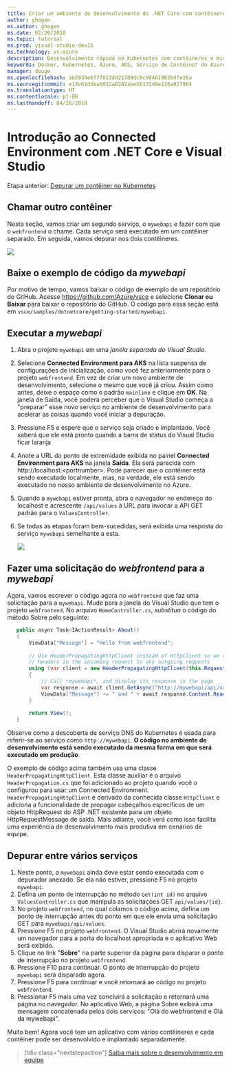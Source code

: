 ```yaml
---
title: Criar um ambiente de desenvolvimento do .NET Core com contêineres usando o Kubernetes na nuvem com o Visual Studio – Etapa 5 – Chamar outro contêiner | Microsoft Docs
author: ghogen
ms.author: ghogen
ms.date: 02/20/2018
ms.topic: tutorial
ms.prod: visual-studio-dev15
ms.technology: vs-azure
description: Desenvolvimento rápido no Kubernetes com contêineres e microsserviços no Azure
keywords: Docker, Kubernetes, Azure, AKS, Serviço de Contêiner do Azure, contêineres
manager: douge
ms.openlocfilehash: ab3934e6f7f013dd21309dc8c98461983bdfe30a
ms.sourcegitcommit: e13e61ddea6032a8282abe16131d9e136a927984
ms.translationtype: HT
ms.contentlocale: pt-BR
ms.lasthandoff: 04/26/2018
---
```

# <a name="get-started-on-connected-environment-with-net-core-and-visual-studio"></a>Introdução ao Connected Environment com .NET Core e Visual Studio

Etapa anterior: [Depurar um contêiner no Kubernetes](get-started-netcore-visualstudio-04.md)

## <a name="call-another-container"></a>Chamar outro contêiner
Nesta seção, vamos criar um segundo serviço, o `mywebapi` e fazer com que o `webfrontend` o chame. Cada serviço será executado em um contêiner separado. Em seguida, vamos depurar nos dois contêineres.

![](media/multi-container.png)

## <a name="download-sample-code-for-mywebapi"></a>Baixe o exemplo de código da *mywebapi*
Por motivo de tempo, vamos baixar o código de exemplo de um repositório do GitHub. Acesse https://github.com/Azure/vsce e selecione **Clonar ou Baixar** para baixar o repositório do GitHub. O código para essa seção está em `vsce/samples/dotnetcore/getting-started/mywebapi`.

## <a name="run-mywebapi"></a>Executar a *mywebapi*
1. Abra o projeto `mywebapi` em uma *janela separada do Visual Studio*.
1. Selecione **Connected Environment para AKS** na lista suspensa de configurações de inicialização, como você fez anteriormente para o projeto `webfrontend`. Em vez de criar um novo ambiente de desenvolvimento, selecione o mesmo que você já criou. Assim como antes, deixe o espaço como o padrão `mainline` e clique em **OK**. Na janela de Saída, você poderá perceber que o Visual Studio começa a "preparar” esse novo serviço no ambiente de desenvolvimento para acelerar as coisas quando você iniciar a depuração.
1. Pressione F5 e espere que o serviço seja criado e implantado. Você saberá que ele está pronto quando a barra de status do Visual Studio ficar laranja
1. Anote a URL do ponto de extremidade exibida no painel **Connected Environment para AKS** na janela **Saída**. Ela será parecida com http://localhost:\<portnumber\>. Pode parecer que o contêiner está sendo executado localmente, mas, na verdade, ele está sendo executado no nosso ambiente de desenvolvimento no Azure.
1. Quando a `mywebapi` estiver pronta, abra o navegador no endereço do localhost e acrescente `/api/values` à URL para invocar a API GET padrão para o `ValuesController`. 
1. Se todas as etapas foram bem-sucedidas, será exibida uma resposta do serviço `mywebapi` semelhante a esta.

    ![](images/WebAPIResponse.png)

## <a name="make-a-request-from-webfrontend-to-mywebapi"></a>Fazer uma solicitação do *webfrontend* para a *mywebapi*
Agora, vamos escrever o código agora no `webfrontend` que faz uma solicitação para a `mywebapi`. Mude para a janela do Visual Studio que tem o projeto `webfrontend`. No arquivo `HomeController.cs`, *substitua* o código do método Sobre pelo seguinte:

 ```csharp
    public async Task<IActionResult> About()
    {
        ViewData["Message"] = "Hello from webfrontend";
        
        // Use HeaderPropagatingHttpClient instead of HttpClient so we can propagate
        // headers in the incoming request to any outgoing requests
        using (var client = new HeaderPropagatingHttpClient(this.Request))
        {
            // Call *mywebapi*, and display its response in the page
            var response = await client.GetAsync("http://mywebapi/api/values/1");
            ViewData["Message"] += " and " + await response.Content.ReadAsStringAsync();
        }
    
        return View();
    }

```

Observe como a descoberta de serviço DNS do Kubernetes é usada para referir-se ao serviço como `http://mywebapi`. **O código no ambiente de desenvolvimento está sendo executado da mesma forma em que será executado em produção**.

O exemplo de código acima também usa uma classe `HeaderPropagatingHttpClient`. Esta classe auxiliar é o arquivo `HeaderPropagation.cs` que foi adicionado ao projeto quando você o configurou para usar um Connected Environment. `HeaderPropagatingHttpClient` é derivado da conhecida classe `HttpClient` e adiciona a funcionalidade de propagar cabeçalhos específicos de um objeto HttpRequest do ASP .NET existente para um objeto HttpRequestMessage de saída. Mais adiante, você verá como isso facilita uma experiência de desenvolvimento mais produtiva em cenários de equipe.

## <a name="debug-across-multiple-services"></a>Depurar entre vários serviços
1. Neste ponto, a `mywebapi` ainda deve estar sendo executada com o depurador anexado. Se ela não estiver, pressione F5 no projeto `mywebapi`.
1. Defina um ponto de interrupção no método `Get(int id)` no arquivo `ValuesController.cs` que manipula as solicitações GET `api/values/{id}`.
1. No projeto `webfrontend`, no qual colamos o código acima, defina um ponto de interrupção antes do ponto em que ele envia uma solicitação GET para `mywebapi/api/values`.
1. Pressione F5 no projeto `webfrontend`. O Visual Studio abrirá novamente um navegador para a porta do localhost apropriada e o aplicativo Web será exibido.
1. Clique no link "**Sobre**" na parte superior da página para disparar o ponto de interrupção no projeto `webfrontend`. 
1. Pressione F10 para continuar. O ponto de interrupção do projeto `mywebapi` será disparado agora.
1. Pressione F5 para continuar e você retornará ao código no projeto `webfrontend`.
1. Pressionar F5 mais uma vez concluirá a solicitação e retornará uma página no navegador. No aplicativo Web, a página Sobre exibirá uma mensagem concatenada pelos dois serviços: "Olá do webfrontend e Olá da mywebapi".

Muito bem! Agora você tem um aplicativo com vários contêineres e cada contêiner pode ser desenvolvido e implantado separadamente.

> [!div class="nextstepaction"]
> [Saiba mais sobre o desenvolvimento em equipe](get-started-netcore-visualstudio-06.md)

